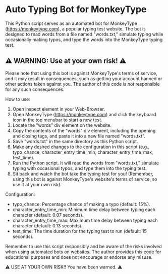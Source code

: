 # Auto Typing Bot for MonkeyType

This Python script serves as an automated bot for MonkeyType (https://monkeytype.com), a popular typing test website. The bot is designed to read words from a file named "words.txt," simulate typing while occasionally making typos, and type the words into the MonkeyType typing test.

## ⚠️ WARNING: Use at your own risk! ⚠️
Please note that using this bot is against MonkeyType's terms of service, and it may result in consequences, such as getting your account banned or other actions taken against you. The author of this code is not responsible for any such consequences.

How to use:
1. Open inspect element in your Web-Browser.
2. Open MonkeyType (https://monkeytype.com) and click the keyboard icon in the top menubar to start a new test.
3. Locate the "words" div element on the website.
4. Copy the contents of the "words" div element, including the opening and closing tags, and paste it into a new file named "words.txt".
5. Save "words.txt" in the same directory as this Python script.
6. Make any desired changes to the configuration in this script (e.g., typo_chance, character_entry_time_min, character_entry_time_max, test_time).
7. Run the Python script. It will read the words from "words.txt," simulate typing with occasional typos, and type them into the typing test.
8. Sit back and watch the bot take the typing test for you! (Remember, using this bot is against MonkeyType's website's terms of service, so use it at your own risk).

Configuration:
- typo_chance: Percentage chance of making a typo (default: 15%).
- character_entry_time_min: Minimum time delay between typing each character (default: 0.07 seconds).
- character_entry_time_max: Maximum time delay between typing each character (default: 0.13 seconds).
- test_time: The time duration for the typing test to run (default: 15 seconds).

Remember to use this script responsibly and be aware of the risks involved when using automated bots on websites. The author provides this code for educational purposes and does not encourage or endorse any misuse.

⚠️ USE AT YOUR OWN RISK!! You have been warned. ⚠️
